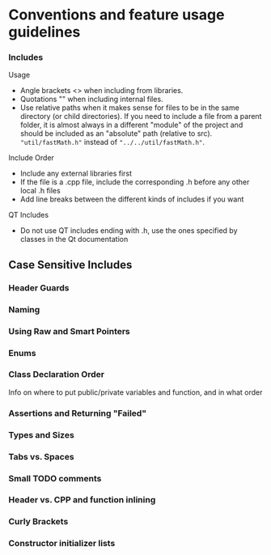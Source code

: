 # Conventions and feature usage guidelines

### Includes
Usage
- Angle brackets <> when including from libraries.
- Quotations "" when including internal files.
- Use relative paths when it makes sense for files to be in the same directory (or child directories). If you need to include a file from a parent folder, it is almost always in a different "module" of the project and should be included as an "absolute" path (relative to src). `"util/fastMath.h"` instead of `"../../util/fastMath.h"`.

Include Order
- Include any external libraries first
- If the file is a .cpp file, include the corresponding .h before any other local .h files
- Add line breaks between the different kinds of includes if you want

QT Includes
- Do not use QT includes ending with .h, use the ones specified by classes in the Qt documentation

Case Sensitive Includes
- 

### Header Guards

### Naming

### Using Raw and Smart Pointers

### Enums

### Class Declaration Order
Info on where to put public/private variables and function, and in what order

### Assertions and Returning "Failed"

### Types and Sizes

### Tabs vs. Spaces

### Small TODO comments

### Header vs. CPP and function inlining

### Curly Brackets

### Constructor initializer lists
